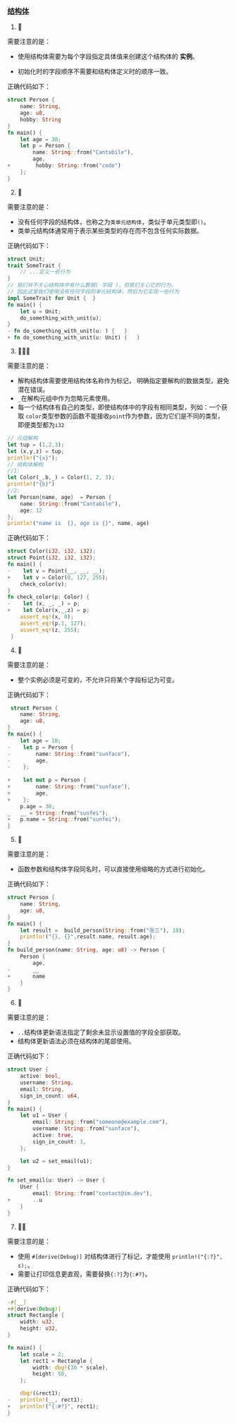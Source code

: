 ### [结构体](https://zh.practice.rs/compound-types/struct.html)

1. 🌟

需要注意的是：

- 使用结构体需要为每个字段指定具体值来创建这个结构体的 **实例**。

- 初始化时的字段顺序不需要和结构体定义时的顺序一致。

正确代码如下：

```rust
struct Person {
    name: String,
    age: u8,
    hobby: String
}
fn main() {
    let age = 30;
    let p = Person {
        name: String::from("Cantabile"),
        age,
+        hobby: String::from("code")
    };
} 
```

2. 🌟

需要注意的是：

- 没有任何字段的结构体，也称之为`类单元结构体`，类似于单元类型即`()`。
- 类单元结构体通常用于表示某些类型的存在而不包含任何实际数据。

正确代码如下：

```rust
struct Unit;
trait SomeTrait {
    // ...定义一些行为
}
// 我们并不关心结构体中有什么数据( 字段 )，但我们关心它的行为。
// 因此这里我们使用没有任何字段的单元结构体，然后为它实现一些行为
impl SomeTrait for Unit {  }
fn main() {
    let u = Unit;
    do_something_with_unit(u);
} 
- fn do_something_with_unit(u: ) {   }
+ fn do_something_with_unit(u: Unit) {   }
```

3. 🌟🌟🌟

需要注意的是：

- 解构结构体需要使用结构体名称作为标记， 明确指定要解构的数据类型，避免潜在错误。
- `_`在解构元组中作为忽略元素使用。
- 每一个结构体有自己的类型，即使结构体中的字段有相同类型，列如：一个获取 `color`类型参数的函数不能接收`point`作为参数，因为它们是不同的类型，即便类型都为`i32`

```rust
// 元组解构
let tup = (1,2,3);
let (x,y,z) = tup;
println!("{x}");
// 结构体解构
//1:
let Color(_,b,_) = Color(1, 2, 3);
println!("{b}")
//2:
let Person{name, age}  = Person {
    name: String::from("Cantabile"),
    age: 12
};
println!("name is  {}, age is {}", name, age)
```

正确代码如下：

```rust
struct Color(i32, i32, i32);
struct Point(i32, i32, i32);
fn main() {
-    let v = Point(__, __, __);
+    let v = Color(0, 127, 255);
    check_color(v);
}   
fn check_color(p: Color) {  
-    let (x, _, _) = p;
+    let Color(x,_,z) = p;
    assert_eq!(x, 0);
    assert_eq!(p.1, 127);
    assert_eq!(z, 255);
 }
```

4. 🌟

需要注意的是：

- 整个实例必须是可变的，不允许只将某个字段标记为可变。

正确代码如下：

```rust
 struct Person {
    name: String,
    age: u8,
}
fn main() {
    let age = 18;
-    let p = Person {
-        name: String::from("sunface"),
-        age,
-    };
    
+    let mut p = Person {
+        name: String::from("sunface"),
+        age,
+    };     
    p.age = 30;
_   __ = String::from("sunfei");
+   p.name = String::from("sunfei");
}
```

5. 🌟

需要注意的是：

- 函数参数和结构体字段同名时，可以直接使用缩略的方式进行初始化。

正确代码如下：

```rust
struct Person {
    name: String,
    age: u8,
}
fn main() {
    let result =  build_person(String::from("张三"), 18);
    println!("{}, {}",result.name, result.age);
} 
fn build_person(name: String, age: u8) -> Person {
    Person {
        age,
-       __
+       name
    }
}
```

6. 🌟

需要注意的是：

- `..`结构体更新语法指定了剩余未显示设置值的字段全部获取。
- 结构体更新语法必须在结构体的尾部使用。

正确代码如下：

```rust
struct User {
    active: bool,
    username: String,
    email: String,
    sign_in_count: u64,
}
fn main() {
    let u1 = User {
        email: String::from("someone@example.com"),
        username: String::from("sunface"),
        active: true,
        sign_in_count: 1,
    };

    let u2 = set_email(u1);
} 

fn set_email(u: User) -> User {
    User {
        email: String::from("contact@im.dev"),
+       ..u
    }
}
```

7. 🌟🌟

需要注意的是：

- 使用 `#[derive(Debug)]` 对结构体进行了标记，才能使用 `println!("{:?}", s);`。 
- 需要让打印信息更直观，需要替换`{:?}`为`{:#?}`。

正确代码如下：

```rust
-#[__]
+#[derive(Debug)]
struct Rectangle {
    width: u32,
    height: u32,
}

fn main() {
    let scale = 2;
    let rect1 = Rectangle {
        width: dbg!(30 * scale),
        height: 50,
    };

    dbg!(&rect1);
-   println!(__, rect1);
+   println!("{:#?}", rect1);
}
```


